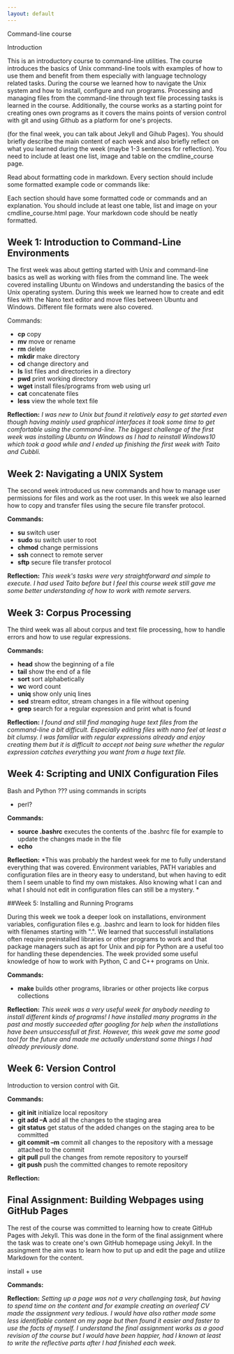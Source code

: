 ```yaml
---
layout: default
---
```


Command-line course

Introduction

This is an introductory course to command-line utilities. The course introduces the basics of Unix command-line tools with examples of how to use them and benefit from them especially with language technology related tasks. During the course we learned how to navigate the Unix system and how to install, configure and run programs. Processing and managing files from the command-line through text file processing tasks is learned in the course.
Additionally, the course works as a starting point for creating ones own programs as it covers the mains points of version control with git and using Github as a platform for one's projects.


(for the final week, you can talk about Jekyll and Gihub Pages).  You should briefly describe the main content of each week and also briefly reflect on what you learned during the week (maybe 1-3 sentences for reflection). 
You need to include at least one list, image and table on the cmdline_course page. 

Read about formatting code in markdown. Every section should include some formatted example code or commands like:



Each section should have some formatted code or commands and an explanation.
You should include at least one table, list and image on your cmdline_course.html page.
Your markdown code should be neatly formatted.


## Week 1: Introduction to Command-Line Environments

The first week was about getting started with Unix and command-line basics as well as working with files from the command line.
The week covered installing Ubuntu on Windows and understanding the basics of the Unix operating system. During this week we learned how to create and edit files with the Nano text editor and move files between Ubuntu and Windows. Different file formats were also covered. 

Commands:

- **cp** copy
- **mv** move or rename
- **rm** delete
- **mkdir** make directory
- **cd** change directory and 
- **ls** list files and directories in a directory
- **pwd** print working directory
- **wget** install files/programs from web using url
- **cat** concatenate files
- **less** view the whole text file

**Reflection:** *I was new to Unix but found it relatively easy to get started even though having mainly used graphical interfaces it took some time to get comfortable using the command-line. The biggest challenge of the first week was installing Ubuntu on Windows as I had to reinstall Windows10 which took a good while and I ended up finishing the first week with Taito and Cubbli.*


## Week 2: Navigating a UNIX System

The second week introduced us new commands and how to manage user permissions for files and work as the root user. In this week we also learned how to copy and transfer files using the secure file transfer protocol. 

**Commands:**

- **su** switch user
- **sudo** su switch user to root
- **chmod** change permissions
- **ssh** connect to remote server
- **sftp** secure file transfer protocol

**Reflection:** *This week's tasks were very straightforward and simple to execute. I had used Taito before but I feel this course week still gave me some better understanding of how to work with remote servers.*


## Week 3: Corpus Processing

The third week was all about corpus and text file processing, how to handle errors and how to use regular expressions.

**Commands:**

- **head** show the beginning of a file
- **tail** show the end of a file
- **sort** sort alphabetically
- **wc** word count
- **uniq** show only uniq lines
- **sed** stream editor, stream changes in a file without opening
- **grep** search for a regular expression and print what is found

**Reflection:** *I found and still find managing huge text files from the command-line a bit difficult. Especially editing files with nano feel at least a bit clumsy. I was familiar with regular expressions already and enjoy creating them but it is difficult to accept not being sure whether the regular expression catches everything you want from a huge text file.*


## Week 4: Scripting and UNIX Configuration Files

Bash and Python ??? using commands in scripts 

- perl? 


**Commands:**

- **source .bashrc** executes the contents of the .bashrc file for example to update the changes made in the file
- **echo** 

**Reflection:** *This was probably the hardest week for me to fully understand everything that was covered. Environment variables, PATH variables and configuration files are in theory easy to understand, but when having to edit them I seem unable to find my own mistakes. Also knowing what I can and what I should not edit in configuration files can still be a mystery. *


##Week 5: Installing and Running Programs

During this week we took a deeper look on installations, environment variables, configuration files e.g. .bashrc and learn to look for hidden files with filenames starting with ".". 
We learned that successfull installations often require preinstalled libraries or other programs to work and that package managers such as apt for Unix and pip for Python are a useful too for handling these dependencies. The week provided some useful knowledge of how to work with Python, C and C++ programs on Unix. 

**Commands:**

- **make** builds other programs, libraries or other projects like corpus collections

**Reflection:** *This week was a very useful week for anybody needing to install different kinds of programs! I have installed many programs in the past and mostly succeeded after googling for help when the installations have been unsuccessfull at first. However, this week gave me some good tool for the future and made me actually understand some things I had already previously done.*


## Week 6: Version Control

Introduction to version control with Git.

**Commands:**

- **git init** initialize local repository
- **git add –A** add all the changes to the staging area
- **git status** get status of the added changes on the staging area to be committed
- **git commit –m** commit all changes to the repository with a message attached to the commit
- **git pull** pull the changes from remote repository to yourself
- **git push** push the committed changes to remote repository

**Reflection:**


## Final Assignment: Building Webpages using GitHub Pages

The rest of the course was committed to learning how to create GitHub Pages with Jekyll. This was done in the form of the final assignment where the task was to create one's own GitHub homepage using Jekyll. In the assingment the aim was to learn how to put up and edit the page and utilize Markdown for the content.

install + use

**Commands:** 

**Reflection:** *Setting up a page was not a very challenging task, but having to spend time on the content and for example creating an overleaf CV made the assignment very tedious. I would have also rather made some less identifiable content on my page but then found it easier and faster to use the facts of myself. I understand the final assignment works as a good revision of the course but I would have been happier, had I known at least to write the reflective parts after I had finished each week.*


